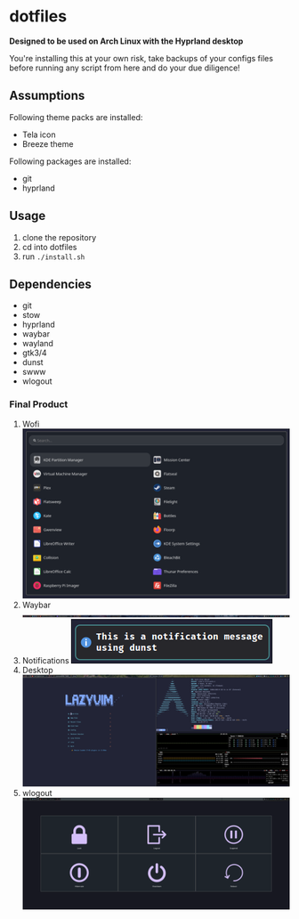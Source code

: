 # dotfiles

**Designed to be used on Arch Linux with the Hyprland desktop**

You're installing this at your own risk, take backups of your configs files before running any script from here and do your due diligence!

## Assumptions
Following theme packs are installed:
 - Tela icon 
 - Breeze theme

Following packages are installed:
 - git
 - hyprland


## Usage
1. clone the repository
2. cd into dotfiles
3. run `./install.sh` 

## Dependencies
- git
- stow
- hyprland
- waybar
- wayland
- gtk3/4
- dunst
- swww
- wlogout

### Final Product

1. Wofi
![wofi](images/wofi.png)
2. Waybar
![waybar](images/waybar.png)
3. Notifications
![dunst](images/dunst.png)
4. Desktop
![hyprland](images/hyprland.png)
5. wlogout
![wlogout](images/wlogout.png)

